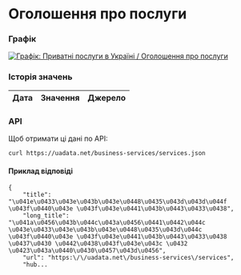 # Оголошення про послуги
### Графік
[ ![Графік: Приватні послуги в Україні / Оголошення про послуги](https://uadata.net/screen?459465&u=%2Fbusiness-services%2Fservices) ](https://uadata.net/business-services/services)

### Історія значень
| Дата | Значення | Джерело |
|---|---|---|
### API
Щоб отримати ці дані по API:
```
curl https://uadata.net/business-services/services.json
```
#### Приклад відповіді 
```
{
    "title": "\u041e\u0433\u043e\u043b\u043e\u0448\u0435\u043d\u043d\u044f \u043f\u0440\u043e \u043f\u043e\u0441\u043b\u0443\u0433\u0438",
    "long_title": "\u041a\u0456\u043b\u044c\u043a\u0456\u0441\u0442\u044c \u043e\u0433\u043e\u043b\u043e\u0448\u0435\u043d\u044c \u043f\u0440\u043e \u043f\u043e\u0441\u043b\u0443\u0433\u0438 \u0437\u0430 \u0442\u0438\u043f\u043e\u043c \u0432 \u0423\u043a\u0440\u0430\u0457\u043d\u0456",
    "url": "https:\/\/uadata.net\/business-services\/services",
    "hub...
```